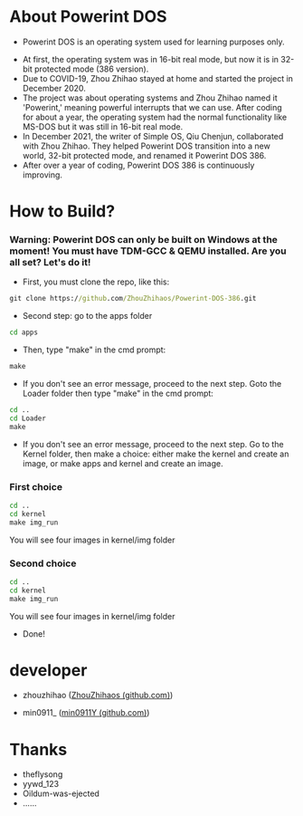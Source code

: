 # About Powerint DOS
+ Powerint DOS is an operating system used for learning purposes only.
- At first, the operating system was in 16-bit real mode, but now it is in 32-bit protected mode (386 version).
- Due to COVID-19, Zhou Zhihao stayed at home and started the project in December 2020.
- The project was about operating systems and Zhou Zhihao named it 'Powerint,' meaning powerful interrupts that we can use. After coding for about a year, the operating system had the normal functionality like MS-DOS but it was still in 16-bit real mode.
- In December 2021, the writer of Simple OS, Qiu Chenjun, collaborated with Zhou Zhihao. They helped Powerint DOS transition into a new world, 32-bit protected mode, and renamed it Powerint DOS 386.
- After over a year of coding, Powerint DOS 386 is continuously improving.
# How to Build?
### Warning: Powerint DOS can only be built on Windows at the moment! You must have TDM-GCC & QEMU installed. Are you all set? Let's do it!
+ First, you must clone the repo, like this:
```cmd
git clone https://github.com/ZhouZhihaos/Powerint-DOS-386.git
```
+ Second step: go to the apps folder
```cmd
cd apps
```

+ Then, type "make" in the cmd prompt:

```cmd
make
```
+ If you don't see an error message, proceed to the next step. Goto the Loader folder then type "make" in the cmd prompt:

```cmd
cd ..
cd Loader
make
```

+ If you don't see an error message, proceed to the next step. Go to the Kernel folder, then make a choice: either make the kernel and create an image, or make apps and kernel and create an image.
### First choice
```cmd
cd ..
cd kernel
make img_run
```
You will see four images in kernel/img folder


### Second choice
```cmd
cd ..
cd kernel
make img_run
```
You will see four images in kernel/img folder

+ Done!

# developer

- zhouzhihao ([ZhouZhihaos (github.com)](https://github.com/ZhouZhihaos))

- min0911_ ([min0911Y (github.com)](https://github.com/min0911Y))

# Thanks

- theflysong
- yywd_123
- Oildum-was-ejected
- ......
